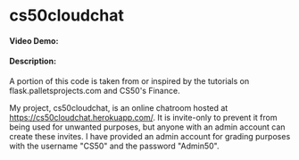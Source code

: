 # cs50cloudchat
#### Video Demo:  <URL HERE>
#### Description:
A portion of this code is taken from or inspired by the tutorials on flask.palletsprojects.com and CS50's Finance.

My project, cs50cloudchat, is an online chatroom hosted at https://cs50cloudchat.herokuapp.com/. It is invite-only to prevent it from being used for unwanted purposes, but anyone with an admin account can create these invites. I have provided an admin account for grading purposes with the username "CS50" and the password "Admin50".


